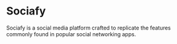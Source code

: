 # Sociafy
Sociafy is a social media platform crafted to replicate the features commonly found in popular social networking apps.
